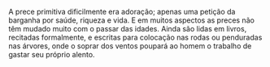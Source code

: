 ﻿A prece primitiva dificilmente era adoração; apenas uma petição da barganha por saúde, riqueza e vida. E em muitos aspectos as preces não têm mudado muito com o passar das idades. Ainda são lidas em livros, recitadas formalmente, e escritas para colocação nas rodas ou penduradas nas árvores, onde o soprar dos ventos poupará ao homem o trabalho de gastar seu próprio alento.